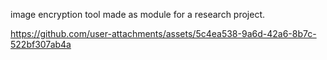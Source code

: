 image encryption tool made as module for a research project.

https://github.com/user-attachments/assets/5c4ea538-9a6d-42a6-8b7c-522bf307ab4a

